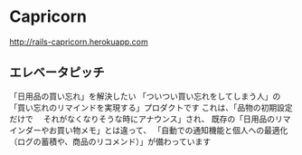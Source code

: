 # Capricorn

http://rails-capricorn.herokuapp.com

## エレベータピッチ

「日用品の買い忘れ」を解決したい
「ついつい買い忘れをしてしまう人」の
「買い忘れのリマインドを実現する」プロダクトです
これは、「品物の初期設定だけで
　それがなくなりそうな時にアナウンス」され、
既存の「日用品のリマインダーやお買い物メモ」とは違って、
「自動での通知機能と個人への最適化
（ログの蓄積や、商品のリコメンド）」が備わっています

